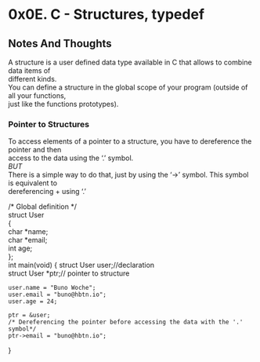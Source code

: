 # 0x0E. C - Structures, typedef
## Notes And Thoughts
A structure is a user defined data type available in C that allows to combine data items of  
different kinds.  
You can define a structure in the global scope of your program (outside of all your functions,  
just like the functions prototypes).  
### Pointer to Structures
To access elements of a pointer to a structure, you have to dereference the pointer and then  
access to the data using the ‘.’ symbol.  
*BUT*  
There is a simple way to do that, just by using the ‘->’ symbol. This symbol is equivalent to  
dereferencing + using ‘.’  

/* Global definition */   
struct User  
{  
	char *name;  
	char *email;  
	int age;    
};  
int main(void)
{
	struct User user;//declaration  
	struct User *ptr;// pointer to structure  
  
	user.name = "Buno Woche";  
	user.email = "buno@hbtn.io";  
	user.age = 24;  

	ptr = &user;
	/* Dereferencing the pointer before accessing the data with the '.' symbol*/  
	ptr->email = "buno@hbtn.io";  
}  




